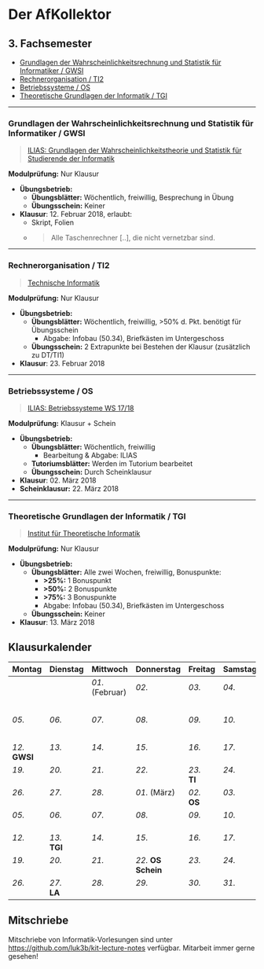 # Der AfKollektor

## 3. Fachsemester

- [Grundlagen der Wahrscheinlichkeitsrechnung und Statistik für Informatiker / GWSI](#grundlagen-der-wahrscheinlichkeitsrechnung-und-statistik-für-informatiker-gwsi)
- [Rechnerorganisation / TI2](#rechnerorganisation-ti2)
- [Betriebssysteme / OS](#betriebssysteme-os)
- [Theoretische Grundlagen der Informatik / TGI](#theoretische-grundlagen-der-informatik-tgi)

***

### Grundlagen der Wahrscheinlichkeitsrechnung und Statistik für Informatiker / GWSI

> [ILIAS: Grundlagen der Wahrscheinlichkeitstheorie und Statistik für Studierende der Informatik](https://ilias.studium.kit.edu/ilias.php?ref_id=736987&cmdClass=ilrepositorygui&cmdNode=75&baseClass=ilrepositorygui)

**Modulprüfung:** Nur Klausur
- **Übungsbetrieb:**
    - **Übungsblätter:** Wöchentlich, freiwillig, Besprechung in Übung
    - **Übungsschein:** Keiner
- **Klausur**: 12. Februar 2018, erlaubt:
    - Skript, Folien
    - > Alle Taschenrechner [..], die nicht vernetzbar sind.

***

### Rechnerorganisation / TI2

> [Technische Informatik](http://ti.ira.uka.de/TI-2/)

**Modulprüfung:** Nur Klausur
- **Übungsbetrieb:**
    - **Übungsblätter:** Wöchentlich, freiwillig, >50% d. Pkt. benötigt für Übungsschein
        - Abgabe: Infobau (50.34), Briefkästen im Untergeschoss
    - **Übungsschein:** 2 Extrapunkte bei Bestehen der Klausur (zusätzlich zu DT/TI1)
- **Klausur**: 23. Februar 2018

***

### Betriebssysteme / OS

> [ILIAS: Betriebssysteme WS 17/18](https://ilias.studium.kit.edu/ilias.php?ref_id=710820&cmdClass=ilrepositorygui&cmdNode=75&baseClass=ilrepositorygui)

**Modulprüfung:** Klausur + Schein
- **Übungsbetrieb:**
    - **Übungsblätter:** Wöchentlich, freiwillig
        - Bearbeitung & Abgabe: ILIAS
    - **Tutoriumsblätter:** Werden im Tutorium bearbeitet
    - **Übungsschein:** Durch Scheinklausur
- **Klausur**: 02. März 2018
- **Scheinklausur:** 22. März 2018

***

### Theoretische Grundlagen der Informatik / TGI

> [Institut für Theoretische Informatik](https://i11www.iti.kit.edu/teaching/winter2017/tgi/index)

**Modulprüfung:** Nur Klausur
- **Übungsbetrieb:**
    - **Übungsblätter:** Alle zwei Wochen, freiwillig, Bonuspunkte:
        - **>25%:** 1 Bonuspunkt
        - **>50%:** 2 Bonuspunkte
        - **>75%:** 3 Bonuspunkte
        - Abgabe: Infobau (50.34), Briefkästen im Untergeschoss
    - **Übungsschein:** Keiner
- **Klausur**: 13. März 2018

## Klausurkalender

Montag | Dienstag | Mittwoch | Donnerstag | Freitag | Samstag | Sonntag
---|---|---|---|---|---|---
  |  |  | _01._ (Februar)<br>&nbsp; | _02._<br>&nbsp; | _03._<br>&nbsp; | _04._<br>&nbsp;
 _05._<br>&nbsp; | _06._<br>&nbsp; | _07._<br>&nbsp; | _08._<br>&nbsp; | _09._<br>&nbsp; | _10._<br>&nbsp; | _11._ Ende der<br>Vorlesungen
 _12._<br>**GWSI** | _13._<br>&nbsp; | _14._<br>&nbsp; | _15._<br>&nbsp; | _16._<br>&nbsp; | _17._<br>&nbsp; | _18._<br>&nbsp;
 _19._<br>&nbsp; | _20._<br>&nbsp; | _21._<br>&nbsp; | _22._<br>&nbsp; | _23._<br>**TI** | _24._<br>&nbsp; | _25._<br>&nbsp;
 _26._<br>&nbsp; | _27._<br>&nbsp; | _28._<br>&nbsp; | _01._ (März)<br>&nbsp; | _02._<br>**OS** | _03._<br>&nbsp; | _04._<br>&nbsp;
 _05._<br>&nbsp; | _06._<br>&nbsp; | _07._<br>&nbsp; | _08._<br>&nbsp; | _09._<br>&nbsp; | _10._<br>&nbsp; | _11._<br>&nbsp;
 _12._<br>&nbsp; | _13._<br>**TGI** | _14._<br>&nbsp; | _15._<br>&nbsp; | _16._<br>&nbsp; | _17._<br>&nbsp; | _18._<br>&nbsp;
 _19._<br>&nbsp; | _20._<br>&nbsp; | _21._<br>&nbsp; | _22._ **OS**<br>**Schein** | _23._<br>&nbsp; | _24._<br>&nbsp; | _25._<br>&nbsp;
 _26._<br>&nbsp; | _27._<br>**LA** | _28._<br>&nbsp; | _29._<br>&nbsp; | _30._<br>&nbsp; | _31._<br>&nbsp; | 

## Mitschriebe

Mitschriebe von Informatik-Vorlesungen sind unter https://github.com/luk3b/kit-lecture-notes verfügbar. Mitarbeit immer gerne gesehen!
